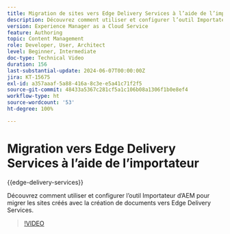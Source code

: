 ```yaml
---
title: Migration de sites vers Edge Delivery Services à l’aide de l’importateur
description: Découvrez comment utiliser et configurer l’outil Importateur d’AEM pour migrer des sites vers Edge Delivery Services.
version: Experience Manager as a Cloud Service
feature: Authoring
topic: Content Management
role: Developer, User, Architect
level: Beginner, Intermediate
doc-type: Technical Video
duration: 156
last-substantial-update: 2024-06-07T00:00:00Z
jira: KT-15675
exl-id: a357aaaf-5a88-416a-8c3e-e5a41c71f2f5
source-git-commit: 48433a5367c281cf5a1c106b08a1306f1b0e8ef4
workflow-type: ht
source-wordcount: '53'
ht-degree: 100%

---
```


# Migration vers Edge Delivery Services à l’aide de l’importateur

{{edge-delivery-services}}

Découvrez comment utiliser et configurer l’outil Importateur d’AEM pour migrer les sites créés avec la création de documents vers Edge Delivery Services.

>[!VIDEO](https://video.tv.adobe.com/v/3429595/?learn=on)
